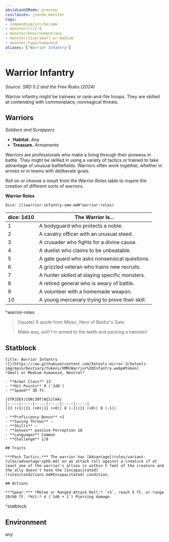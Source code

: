 ```yaml
---
obsidianUIMode: preview
cssclasses: json5e-monster
tags:
- compendium/src/5e/xmm
- monster/cr/1-8
- monster/environment/any
- monster/size/small-or-medium
- monster/type/humanoid
aliases: ["Warrior Infantry"]
---
```

# Warrior Infantry
*Source: SRD 5.2 and the Free Rules (2024)*  

Warrior infantry might be trainees or rank-and-file troops. They are skilled at contending with commonplace, nonmagical threats.

## Warriors

*Soldiers and Scrappers*

- **Habitat.** Any  
- **Treasure.** Armaments  

Warriors are professionals who make a living through their prowess in battle. They might be skilled in using a variety of tactics or trained to take advantage of unusual battlefields. Warriors often work together, whether in armies or in teams with deliberate goals.

Roll on or choose a result from the Warrior Roles table to inspire the creation of different sorts of warriors.

**Warrior Roles**

`dice: [](warrior-infantry-xmm.md#^warrior-roles)`

| dice: 1d10 | The Warrior Is... |
|------------|-------------------|
| 1 | A bodyguard who protects a noble. |
| 2 | A cavalry officer with an unusual steed. |
| 3 | A crusader who fights for a divine cause. |
| 4 | A duelist who claims to be unbeatable. |
| 5 | A gate guard who asks nonsensical questions. |
| 6 | A grizzled veteran who trains new recruits. |
| 7 | A hunter skilled at slaying specific monsters. |
| 8 | A retired general who is weary of battle. |
| 9 | A volunteer with a homemade weapon. |
| 10 | A young mercenary trying to prove their skill. |
^warrior-roles

> [!quote] A quote from Minsc, Hero of Baldur's Gate  
> 
> Make way, evil! I'm armed to the teeth and packing a hamster!


## Statblock

```ad-statblock
title: Warrior Infantry
![](https://raw.githubusercontent.com/5etools-mirror-3/5etools-img/main/bestiary/tokens/XMM/Warrior%20Infantry.webp#token)
*Small or Medium humanoid, Neutral*

- **Armor Class** 13
- **Hit Points** 9 (`2d8`)
- **Speed** 30 ft.

|STR|DEX|CON|INT|WIS|CHA|
|:---:|:---:|:---:|:---:|:---:|:---:|
|13 (+1)|11 (+0)|11 (+0)| 8 (-1)|11 (+0)| 8 (-1)|

- **Proficiency Bonus** +2
- **Saving Throws** ⏤
- **Skills** ⏤
- **Senses** passive Perception 10
- **Languages** Common
- **Challenge** 1/8

## Traits

***Pack Tactics.*** The warrior has [Advantage](rules/variant-rules/advantage-xphb.md) on an attack roll against a creature if at least one of the warrior's allies is within 5 feet of the creature and the ally doesn't have the [Incapacitated](rules/conditions.md#Incapacitated) condition.

## Actions

***Spear.*** *Melee or Ranged Attack Roll:* `+3`, reach 5 ft. or range 20/60 ft. *Hit:* 4 (`1d6 + 1`) Piercing damage.
```
^statblock

## Environment

any